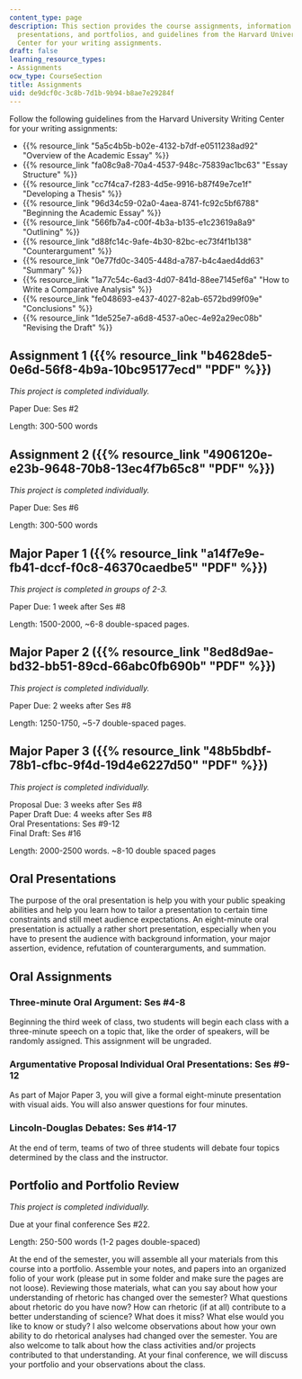 ```yaml
---
content_type: page
description: This section provides the course assignments, information on oral assignments,
  presentations, and portfolios, and guidelines from the Harvard University Writing
  Center for your writing assignments.
draft: false
learning_resource_types:
- Assignments
ocw_type: CourseSection
title: Assignments
uid: de9dcf0c-3c8b-7d1b-9b94-b8ae7e29284f
---
```

Follow the following guidelines from the Harvard University Writing Center for your writing assignments:

- {{% resource_link "5a5c4b5b-b02e-4132-b7df-e0511238ad92" "Overview of the Academic Essay" %}}
- {{% resource_link "fa08c9a8-70a4-4537-948c-75839ac1bc63" "Essay Structure" %}}
- {{% resource_link "cc7f4ca7-f283-4d5e-9916-b87f49e7ce1f" "Developing a Thesis" %}}
- {{% resource_link "96d34c59-02a0-4aea-8741-fc92c5bf6788" "Beginning the Academic Essay" %}}
- {{% resource_link "566fb7a4-c00f-4b3a-b135-e1c23619a8a9" "Outlining" %}}
- {{% resource_link "d88fc14c-9afe-4b30-82bc-ec73f4f1b138" "Counterargument" %}}
- {{% resource_link "0e77fd0c-3405-448d-a787-b4c4aed4dd63" "Summary" %}}
- {{% resource_link "1a77c54c-6ad3-4d07-841d-88ee7145ef6a" "How to Write a Comparative Analysis" %}}
- {{% resource_link "fe048693-e437-4027-82ab-6572bd99f09e" "Conclusions" %}}
- {{% resource_link "1de525e7-a6d8-4537-a0ec-4e92a29ec08b" "Revising the Draft" %}}

## Assignment 1 ({{% resource_link "b4628de5-0e6d-56f8-4b9a-10bc95177ecd" "PDF" %}})

*This project is completed individually.* 

Paper Due: Ses #2 

Length: 300-500 words

## Assignment 2 ({{% resource_link "4906120e-e23b-9648-70b8-13ec4f7b65c8" "PDF" %}})

*This project is completed individually.*

Paper Due: Ses #6 

Length: 300-500 words

## Major Paper 1 ({{% resource_link "a14f7e9e-fb41-dccf-f0c8-46370caedbe5" "PDF" %}})

*This project is completed in groups of 2-3.*

Paper Due: 1 week after Ses #8 

Length: 1500-2000, ~6-8 double-spaced pages.

## Major Paper 2 ({{% resource_link "8ed8d9ae-bd32-bb51-89cd-66abc0fb690b" "PDF" %}})

*This project is completed individually.*

Paper Due: 2 weeks after Ses #8 

Length: 1250-1750, ~5-7 double-spaced pages.

## Major Paper 3 ({{% resource_link "48b5bdbf-78b1-cfbc-9f4d-19d4e6227d50" "PDF" %}})

*This project is completed individually.*

Proposal Due: 3 weeks after Ses #8    
Paper Draft Due: 4 weeks after Ses #8    
Oral Presentations: Ses #9-12    
Final Draft: Ses #16 

Length: 2000-2500 words. ~8-10 double spaced pages

## Oral Presentations

The purpose of the oral presentation is help you with your public speaking abilities and help you learn how to tailor a presentation to certain time constraints and still meet audience expectations. An eight-minute oral presentation is actually a rather short presentation, especially when you have to present the audience with background information, your major assertion, evidence, refutation of counterarguments, and summation.

## Oral Assignments

### Three-minute Oral Argument: Ses #4-8

Beginning the third week of class, two students will begin each class with a three-minute speech on a topic that, like the order of speakers, will be randomly assigned. This assignment will be ungraded.

### Argumentative Proposal Individual Oral Presentations: Ses #9-12

As part of Major Paper 3, you will give a formal eight-minute presentation with visual aids. You will also answer questions for four minutes.

### Lincoln-Douglas Debates: Ses #14-17

At the end of term, teams of two of three students will debate four topics determined by the class and the instructor.

## Portfolio and Portfolio Review

*This project is completed individually.*

Due at your final conference Ses #22. 

Length: 250-500 words (1-2 pages double-spaced)

At the end of the semester, you will assemble all your materials from this course into a portfolio. Assemble your notes, and papers into an organized folio of your work (please put in some folder and make sure the pages are not loose). Reviewing those materials, what can you say about how your understanding of rhetoric has changed over the semester? What questions about rhetoric do you have now? How can rhetoric (if at all) contribute to a better understanding of science? What does it miss? What else would you like to know or study? I also welcome observations about how your own ability to do rhetorical analyses had changed over the semester. You are also welcome to talk about how the class activities and/or projects contributed to that understanding. At your final conference, we will discuss your portfolio and your observations about the class.